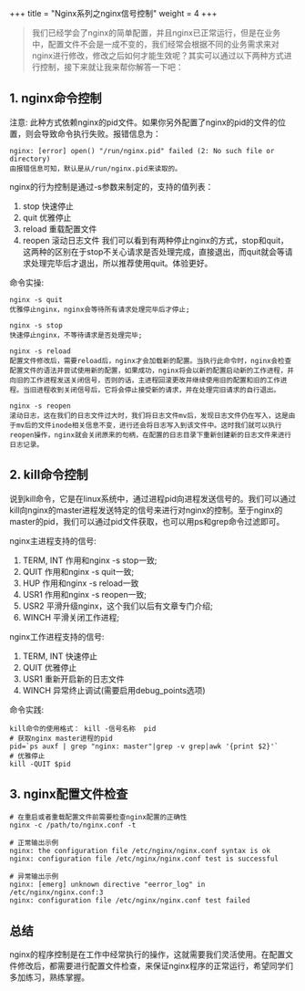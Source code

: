 +++
title = "Nginx系列之nginx信号控制"
weight = 4 
+++

> 我们已经学会了nginx的简单配置，并且nginx已正常运行，但是在业务中，配置文件不会是一成不变的，我们经常会根据不同的业务需求来对nginx进行修改，修改之后如何才能生效呢？其实可以通过以下两种方式进行控制，接下来就让我来帮你解答一下吧： 

## 1. nginx命令控制 

注意: 此种方式依赖nginx的pid文件。如果你另外配置了nginx的pid的文件的位置，则会导致命令执行失败。报错信息为：
```shell
nginx: [error] open() "/run/nginx.pid" failed (2: No such file or directory)
由报错信息可知，默认是从/run/nginx.pid来读取的。
```
nginx的行为控制是通过-s参数来制定的，支持的值列表：
1. stop 快速停止
2. quit 优雅停止
3. reload 重载配置文件
4. reopen 滚动日志文件
我们可以看到有两种停止nginx的方式，stop和quit，这两种的区别在于stop不关心请求是否处理完成，直接退出，而quit就会等请求处理完毕后才退出，所以推荐使用quit。体验更好。

命令实操:
```shell
nginx -s quit
优雅停止nginx，nginx会等待所有请求处理完毕后才停止;

nginx -s stop
快速停止nginx，不等待请求是否处理完毕;

nginx -s reload
配置文件修改后，需要reload后，nginx才会加载新的配置。当执行此命令时，nginx会检查配置文件的语法并尝试使用新的配置，如果成功，nginx将会以新的配置启动新的工作进程，并向旧的工作进程发送关闭信号，否则的话，主进程回滚更改并继续使用旧的配置和旧的工作进程。当旧进程收到关闭信号后，它将会停止接受新的请求，并在处理完旧请求的自行退出。

nginx -s reopen
滚动日志，这在我们的日志文件过大时，我们将日志文件mv后，发现日志文件仍在写入，这是由于mv后的文件inode相关信息不变，进行还会将日志写入到该文件中。这时我们就可以执行reopen操作，nginx就会关闭原来的句柄，在配置的日志目录下重新创建新的日志文件来进行日志记录。
```

## 2. kill命令控制 
说到kill命令，它是在linux系统中，通过进程pid向进程发送信号的。我们可以通过kill向nginx的master进程发送特定的信号来进行对nginx的控制。至于nginx的master的pid，我们可以通过pid文件获取，也可以用ps和grep命令过滤即可。

nginx主进程支持的信号:

1. TERM, INT      作用和nginx -s stop一致; 
2. QUIT           作用和nginx -s quit一致; 
3. HUP            作用和nginx -s reload一致 
4. USR1           作用和nginx -s reopen一致; 
5. USR2           平滑升级nginx，这个我们以后有文章专门介绍; 
6. WINCH          平滑关闭工作进程; 

nginx工作进程支持的信号:

1. TERM, INT      快速停止	
2. QUIT           优雅停止	
3. USR1           重新开启新的日志文件	
4. WINCH	      异常终止调试(需要启用debug_points选项)

命令实践:
```shell
kill命令的使用格式： kill -信号名称  pid
# 获取nginx master进程的pid
pid=`ps auxf | grep "nginx: master"|grep -v grep|awk '{print $2}'`
# 优雅停止
kill -QUIT $pid
```

## 3. nginx配置文件检查
```shell
# 在重启或者重载配置文件前需要检查nginx配置的正确性
nginx -c /path/to/nginx.conf -t

# 正常输出示例
nginx: the configuration file /etc/nginx/nginx.conf syntax is ok
nginx: configuration file /etc/nginx/nginx.conf test is successful

# 异常输出示例
nginx: [emerg] unknown directive "eerror_log" in /etc/nginx/nginx.conf:3
nginx: configuration file /etc/nginx/nginx.conf test failed
```

## 总结
nginx的程序控制是在工作中经常执行的操作，这就需要我们灵活使用。在配置文件修改后，都需要进行配置文件检查，来保证nginx程序的正常运行，希望同学们多加练习，熟练掌握。
